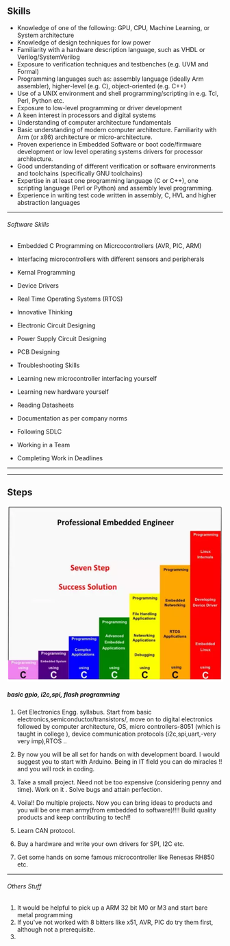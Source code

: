 ## Skills

- Knowledge of one of the following: GPU, CPU, Machine Learning, or System architecture
- Knowledge of design techniques for low power
- Familiarity with a hardware description language, such as VHDL or Verilog/SystemVerilog
- Exposure to verification techniques and testbenches (e.g. UVM and Formal)
- Programming languages such as: assembly language (ideally Arm assembler), higher-level (e.g. C), object-oriented (e.g. C++)
- Use of a UNIX environment and shell programming/scripting in e.g. Tcl, Perl, Python etc.
- Exposure to low-level programming or driver development
- A keen interest in processors and digital systems
- Understanding of computer architecture fundamentals
- Basic understanding of modern computer architecture. Familiarity with Arm (or x86) architecture or micro-architecture.
- Proven experience in Embedded Software or boot code/firmware development or low level operating systems drivers for processor architecture.
- Good understanding of different verification or software environments and  toolchains (specifically GNU toolchains)
- Expertise in at least one programming language (C or C++), one scripting language (Perl or Python) and assembly level programming.
- Experience in writing test code written in assembly, C, HVL and higher abstraction languages

-----
###### Software Skills

- Embedded C Programming on Micrcocontrollers (AVR, PIC, ARM)
- Interfacing microcontrollers with different sensors and peripherals
- Kernal Programming
- Device Drivers
- Real Time Operating Systems (RTOS)
- Innovative Thinking


- Electronic Circuit Designing
- Power Supply Circuit Designing
- PCB Designing
- Troubleshooting Skills


- Learning new microcontroller interfacing yourself
- Learning new hardware yourself
- Reading Datasheets
- Documentation as per company norms
- Following SDLC
- Working in a Team
- Completing Work in Deadlines
--------
--------

## Steps

![7 steps to embedded programming](https://github.com/harveyntt/Learn_Embedded_Systems_Programming/blob/master/data-lake/7-steps-embedded-systems.PNG?raw=true)

##### basic gpio, i2c,spi, flash programming

1) Get Electronics Engg. syllabus. Start from basic electronics,semiconductor/transistors/, move on to digital electronics followed by computer architecture, OS, micro controllers-8051 (which is taught in college ), device communication protocols (i2c,spi,uart,-very very imp),RTOS ..

2) By now you will be all set  for hands on with development board. I would suggest you to start with Arduino. Being in IT field you can do miracles !! and you will rock in coding.

3) Take a small project. Need not be too expensive (considering penny and time). Work on it . Solve bugs and attain perfection.

4) Voila!! Do multiple projects. Now you can bring ideas to products and you will be one man army(from embedded to software)!!!! Build quality products and keep contributing to tech!!

5) Learn CAN protocol.
6) Buy a hardware and write your own drivers for SPI, I2C etc.
7) Get some hands on some famous microcontroller like Renesas RH850 etc.

-----
###### Others Stuff
1) It would be helpful to pick up a ARM 32 bit M0 or M3 and start bare metal programming
2) If you've not worked with 8 bitters like x51, AVR, PIC do try them first, although not a prerequisite.
3) 
